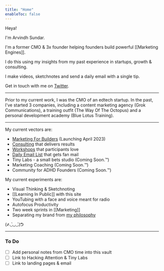 ```yaml
---
title: "Home"
enableToc: false
---
```

Heya!

I'm Arvindh Sundar.

I'm a former CMO & 3x founder helping founders build powerful [[Marketing Engines]].

I do this using my insights from my past experience in startups, growth & consulting.

I make videos, sketchnotes and send a daily email with a single tip.

Get in touch with me on [Twitter](https://twitter.com/arvindhsundar).

---

Prior to my current work, I was the CMO of an edtech startup. In the past, I've started 3 companies, including a content marketing agency (Grok Communications), a training outfit (The Way Of The Octopus) and a personal development academy (Blue Lotus Training).

---

My current vectors are:
- [Marketing For Builders](https://www.PutThePlayerFirst.com/gameplan) (Launching April 2023)
- [Consulting](https://www.PutThePlayerFirst.com/proof) that delivers results
- [Workshops](https://puttheplayerfirst.com/corporateworkshops/) that participants love
- [Daily Email List](https://www.PutThePlayerFirst.com/sidequest) that gets fan mail
- Tiny Labs - a small bets studio (Coming Soon.™)
- Marketing Coaching (Coming Soon.™)
- Community for ADHD Founders (Coming Soon.™)

My current experiments are:
- Visual Thinking & Sketchnoting
- [[Learning In Public]] with this site
- YouTubing with a face and voice meant for radio
- Autofocus Productivity
- Two week sprints in [[Marketing]]
- Separating my brand from [my philosophy](https://www.PutThePlayerFirst.com/philosophy)

(҂◡̀_◡́)ᕤ 

---
### To Do
- [ ] Add personal notes from CMO time into this vault
- [ ] Link to Hacking Attention & Tiny Labs
- [ ] Link to landing pages & email
